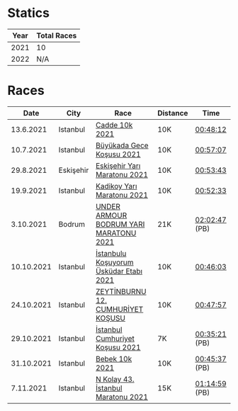 # Statics

| Year         | Total Races     | 
|--------------|-----------|
| 2021 |  10 | 
| 2022 |  N/A | 



# Races

| Date         | City |  Race     | Distance |Time |
|--------------|----|-----------|------------|-----------|
| 13.6.2021| Istanbul |  [Cadde 10k 2021](https://www.cadde10k.com)   | 10K | [00:48:12](https://results.sporthive.com/events/6809733337178650880/races/478364/bib/1705)      |
| 10.7.2021| Istanbul | [Büyükada Gece Koşusu 2021](https://buyukadakosusu.com)   | 10K | [00:57:07](https://merbespor.com/results/G-Live/g-live.html?f=../buyukada2021/Buyukada_Gece_Kosusu.clax)      |
| 29.8.2021| Eskişehir | [Eskişehir Yarı Maratonu 2021](https://www.eskisehiryarimaratonu.com)   | 10K | [00:53:43](https://www.racetecresults.com/myresults.aspx?CId=19782&RId=47&EId=1&AId=26310)      |
| 19.9.2021| Istanbul |[Kadikoy Yarı Maratonu 2021](https://www.kadikoyyarimaratonu.com)   | 10K |  [00:52:33](https://www.racetecresults.com/myresults.aspx?CId=19782&RId=49&EId=1&AId=30538)      |
| 3.10.2021 | Bodrum | [UNDER ARMOUR BODRUM YARI MARATONU 2021](https://www.bodrumyarimaratonu.com)   | 21K | [02:02:47](http://results.splittime.nl/results/ShowEvent.aspx?EventID=410)  (PB)    |
| 10.10.2021| Istanbul |[İstanbulu Koşuyorum Üsküdar Etabı 2021](https://www.istanbulukosuyorum.istanbul)   | 10K | [00:46:03](https://event.spor.istanbul/eventresults.aspx)      |
| 24.10.2021| Istanbul |[ZEYTİNBURNU 12. CUMHURİYET KOŞUSU](http://zeytinburnucumhuriyetkosusu.com)   | 10K | [00:47:57](http://racetiming.com.tr/wp-content/uploads/2021/10/zeytingenel.pdf)      |
| 29.10.2021 | Istanbul |[İstanbul Cumhuriyet Koşusu 2021](https://istanbulcumhuriyetkosusu.com.tr)   | 7K | [00:35:21](https://www.racetecresults.com/Search.aspx?CId=19782&RId=53&S=kumbasar) (PB)    |
| 31.10.2021| Istanbul |[Bebek 10k 2021](https://www.bebek10k.com)   | 10K | [00:45:37](http://results.splittime.nl/results/ShowEvent.aspx?EventID=426) (PB)   |
| 7.11.2021 |Istanbul | [N Kolay 43. İstanbul Maratonu 2021](https://maraton.istanbul)   | 15K | [01:14:59](https://event.spor.istanbul/eventresults.aspx) (PB)      |



